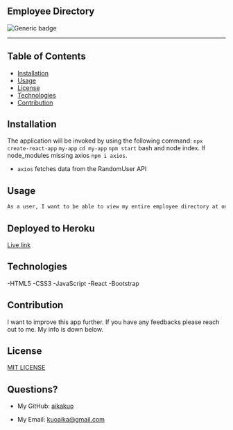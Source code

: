 ## Employee Directory
  ![Generic badge](https://img.shields.io/badge/license-MIT-green.svg)
  ***
 
## Table of Contents
 
 - [Installation](#installation)
 - [Usage](#usage)
 - [License](#license)
 - [Technologies](#technologies)
 - [Contribution](#contribution)


## Installation
  The application will be invoked by using the following command:
  `npx create-react-app` 
  `my-app`
  `cd my-app`
  `npm start`
  bash and node index. 
  If node_modules missing axios  `npm i axios`.
  - `axios` fetches data from the RandomUser API
  

## Usage
 ```md
As a user, I want to be able to view my entire employee directory at once so that I have quick access to their information.
```
## Deployed to Heroku
[Live link](https://radiant-eyrie-39526.herokuapp.com/)

## Technologies
-HTML5
-CSS3
-JavaScript
-React
-Bootstrap

## Contribution
  I want to improve this app further. If you have any feedbacks please reach out to me. My info is down below.
## License
  [MIT LICENSE](https://github.com/aikakuo/readMeGenerator/blob/main/LICENSE)

## Questions?
* My GitHub: [aikakuo](https://github.com/aikakuo)

* My Email: kuoaika@gmail.com
